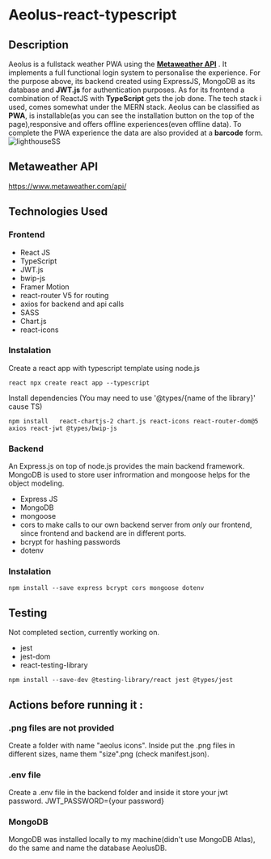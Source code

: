 # Aeolus-react-typescript

## Description<br>

Aeolus is a fullstack weather PWA using the [**Metaweather API**](https://www.metaweather.com/api/)
. It implements a full functional login system to personalise the experience. For the purpose above, its backend created using ExpressJS, MongoDB as its database and **JWT.js** for authentication purposes. As for its frontend a combination of ReactJS with **TypeScript** gets the job done. The tech stack i used, comes somewhat under the MERN stack. Aeolus can be classified as **PWA**, is installable(as you can see the installation button on the top of the page),responsive and offers offline experiences(even offline data). To complete the PWA experience the data are also provided at a **barcode** form.
![lighthouseSS](https://user-images.githubusercontent.com/25753991/162470257-4f96d26c-fc53-4e2a-858b-a90729ae3331.jpg)

## Metaweather API
https://www.metaweather.com/api/


## Technologies Used<br>

### Frontend<br>

* React JS
* TypeScript
* JWT.js 
* bwip-js
* Framer Motion
* react-router V5 for routing 
* axios for backend and api calls
* SASS
* Chart.js 
* react-icons

### Instalation<br>

Create a react app with typescript template using node.js

```
react npx create react app --typescript

```
Install dependencies
(You may need to use '@types/{name of the library}' cause TS)

```
npm install   react-chartjs-2 chart.js react-icons react-router-dom@5 axios react-jwt @types/bwip-js

```


### Backend<br>

An Express.js on top of node.js provides the main backend framework. MongoDB is used to store user infrormation and mongoose helps for the object modeling.

* Express JS
* MongoDB
* mongoose
* cors to make calls to our own backend server from *only* our frontend, since frontend and backend are in different ports.
* bcrypt for hashing passwords
* dotenv

### Instalation<br>

```
npm install --save express bcrypt cors mongoose dotenv

```

## Testing<br>

Not completed section, currently working on.

* jest
* jest-dom
* react-testing-library


```
npm install --save-dev @testing-library/react jest @types/jest

```

## Actions before running it : <br>
### .png files are not provided<br>

Create a folder with name "aeolus icons". Inside put the .png files in different sizes, name them "size".png (check manifest.json). 

### .env file<br>

Create a .env file in the backend folder and inside it store your jwt password.
JWT_PASSWORD={your password}

### MongoDB<br>
MongoDB was installed locally to my machine(didn't use MongoDB Atlas), do the same and name the database AeolusDB.


